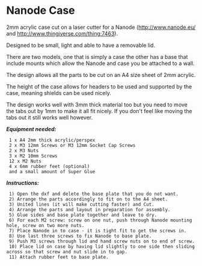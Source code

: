 Nanode Case
=====
2mm acrylic case cut on a laser cutter for a Nanode (http://www.nanode.eu/ and http://www.thingiverse.com/thing:7463).

Designed to be small, light and able to have a removable lid.

There are two models, one that is simply a case the other has a base that include mounts which allow the Nanode and case you be attached to a wall.

The design allows all the parts to be cut on an A4 size sheet of 2mm acrylic.

The height of the case allows for headers to be used and supported by the case, meaning shields can be used nicely.

The design works well with 3mm thick material too but you need to move the tabs out by 1mm to make it all fit nicely. If you don't feel like moving the tabs out it still works well however.

***Equipment needed:***
```
 1 x A4 2mm thick acrylic/perspex
 2 x M3 12mm Screws or M3 12mm Socket Cap Screws
 2 x M3 Nuts
 3 x M2 10mm Screws
 12 x M2 Nuts
 4 x 6mm rubber feet (optional)
 and a small amount of Super Glue
```

***Instructions:***
```
 1) Open the dxf and delete the base plate that you do not want.
 2) Arrange the parts accordingly to fit on to the A4 sheet.
 3) United lines (it will make cutting faster) and Cut.
 4) Arrange the parts and layout in preparation for assembly.
 5) Glue sides and base plate together and leave to dry.
 6) For each M2 screw: screw on one nut, push through Nanode mounting hole, screw on two more nuts.
 7) Place Nanode in to case - it is tight fit to get the screws in.
 8) Use last three screws to fix Nanode to base plate.
 9) Push M3 screws through lid and hand screw nuts on to end of screw.
 10) Place lid on case by having lid slightly to one side then sliding across so that screw and nut slide in to gap.
 11) Attach rubber feet to base plate. 
```
